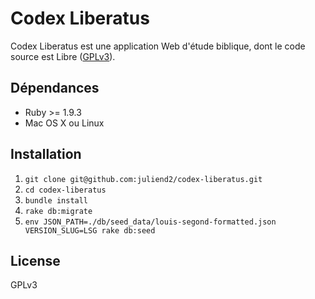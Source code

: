 # Codex Liberatus

Codex Liberatus est une application Web d'étude biblique, dont le code source
est Libre ([GPLv3](http://www.gnu.org/licenses/gpl-3.0.fr.html)).

## Dépendances

* Ruby >= 1.9.3
* Mac OS X ou Linux

## Installation

1. `git clone git@github.com:juliend2/codex-liberatus.git`
2. `cd codex-liberatus`
3. `bundle install`
4. `rake db:migrate`
5. `env JSON_PATH=./db/seed_data/louis-segond-formatted.json VERSION_SLUG=LSG rake db:seed`

## License

GPLv3
